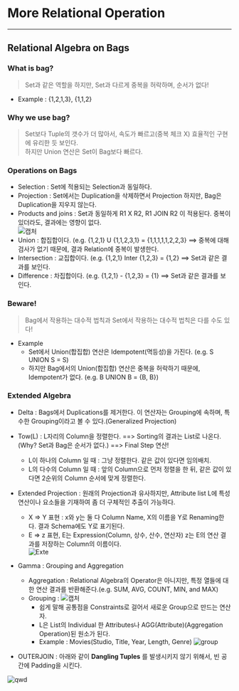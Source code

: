# More Relational Operation
---
## Relational Algebra on Bags
### What is bag?
> Set과 같은 역할을 하지만, Set과 다르게 중복을 허락하며, 순서가 없다!  
- Example : {1,2,1,3}, {1,1,2}

### Why we use bag?
> Set보다 Tuple의 갯수가 더 많아서, 속도가 빠르고(중복 체크 X) 효율적인 구현에 유리한 듯 보인다.  
> 하지만 Union 연산은 Set이 Bag보다 빠르다.  

### Operations on Bags
- Selection : Set에 적용되는 Selection과 동일하다.
- Projection : Set에서는 Duplication을 삭제하면서 Projection 하지만, Bag은 Duplication을 지우지 않는다.
- Products and joins : Set과 동일하게 R1 X R2, R1 JOIN R2 이 적용된다. 중복이 있더라도, 결과에는 영향이 없다.  
![캡처](https://user-images.githubusercontent.com/71700079/138302285-2c691ce4-fbce-4b2d-ab84-d471586b1569.PNG)  
- Union : 합집합이다. (e.g. {1,2,1} U {1,1,2,3,1} = {1,1,1,1,1,2,2,3} ==> 중복에 대해 검사가 없기 때문에, 결과 Relation에 중복이 발생한다.
- Intersection : 교집합이다. (e.g. {1,2,1} Inter {1,2,3} = {1,2} ==> Set과 같은 결과를 보인다.
- Difference : 차집합이다. (e.g. {1,2,1} - {1,2,3} = {1} ==> Set과 같은 결과를 보인다.

### Beware!
> Bag에서 작용하는 대수적 법칙과 Set에서 작용하는 대수적 법칙은 다를 수도 있다!  
- Example
  - Set에서 Union(합집합) 연산은 Idempotent(멱등성)을 가진다. (e.g. S UNION S = S)
  - 하지만 Bag에서의 Union(합집합) 연산은 중복을 허락하기 때문에, Idempotent가 없다. (e.g.  B UNION B = {B, B})

### Extended Algebra
- Delta : Bags에서 Duplications를 제거한다. 이 연산자는 Grouping에 속하며, 특수한 Grouping이라고 볼 수 있다.(Generalized Projection)
- Tow(L) : L자리의 Column을 정렬한다. ==> Sorting의 결과는 List로 나온다.(Why? Set과 Bag은 순서가 없다.) ==> Final Step 연산!
  - L이 하나의 Column 일 때 : 그냥 정렬한다. 같은 값이 있다면 임의배치.
  - L의 다수의 Column 일 때 : 앞의 Column으로 먼저 정렬을 한 뒤, 같은 값이 있다면 2순위의 Column 순서에 맞게 정렬한다.
- Extended Projection : 원래의 Projection과 유사하지만, Attribute list L에 특성 연산이나 요소들을 기재하여 좀 더 구체적인 추출이 가능하다.
  - X => Y 표현 : x와 y는 둘 다 Column Name, X의 이름을 Y로 Renaming한다. 결과 Schema에도 Y로 표기된다.
  - E => z 표현, E는 Expression(Column, 상수, 산수, 연산자) z는 E의 연산 결과를 저장하는 Column의 이름이다.  
  ![Exte](https://user-images.githubusercontent.com/71700079/138451307-9eac4235-bfbf-4537-82bc-cc6acab0d134.jpg)  

- Gamma : Grouping and Aggregation
  - Aggregation : Relational Algebra의 Operator은 아니지만, 특정 열들에 대한 연산 결과를 반환해준다.(e.g. SUM, AVG, COUNT, MIN, and MAX)
  - Grouping : ![캡처](https://user-images.githubusercontent.com/71700079/138420418-f1794124-3c0c-4c24-b30b-b6450b7f8593.PNG)  
    - 쉽게 말해 공통점을 Constraints로 걸어서 새로운 Group으로 만드는 연산자.
    - L은 List의 Individual 한 Attributes나 AGG(Attribute)(Aggregation Operation)된 원소가 된다.
    - Example : Movies(Studio, Title, Year, Length, Genre)
      ![group](https://user-images.githubusercontent.com/71700079/138451018-81218d04-70fa-4c47-acfe-493b9d7bc5d8.jpg)  

- OUTERJOIN : 아래와 같이 __Dangling Tuples__ 를 발생시키지 않기 위해서, 빈 공간에 Padding을 시킨다.  

![qwd](https://user-images.githubusercontent.com/71700079/138422177-c86abcd9-b4d1-4fa8-8c03-fb98de429eba.PNG)

